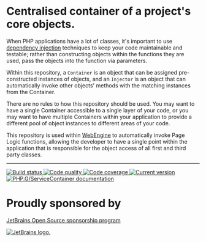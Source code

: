 Centralised container of a project's core objects.
==================================================

When PHP applications have a lot of classes, it's important to use [dependency injection][dependency-injection] techniques to keep your code maintainable and testable; rather than constructing objects within the functions they are used, pass the objects into the function via parameters.

Within this repository, a `Container` is an object that can be assigned pre-constructed instances of objects, and an `Injector` is an object that can automatically invoke other objects' methods with the matching instances from the Container.

There are no rules to how this repository should be used. You may want to have a single Container accessible to a single layer of your code, or you may want to have multiple Containers within your application to provide a different pool of object instances to different areas of your code.

This repository is used within [WebEngine][webengine] to automatically invoke Page Logic functions, allowing the developer to have a single point within the application that is responsible for the object access of all first and third party classes.

***

<a href="https://github.com/PhpGt/ServiceContainer/actions" target="_blank">
	<img src="https://badge.status.php.gt/servicecontainer-build.svg" alt="Build status" />
</a>
<a href="https://app.codacy.com/gh/PhpGt/ServiceContainer" target="_blank">
	<img src="https://badge.status.php.gt/servicecontainer-quality.svg" alt="Code quality" />
</a>
<a href="https://app.codecov.io/gh/PhpGt/ServiceContainer" target="_blank">
	<img src="https://badge.status.php.gt/servicecontainer-coverage.svg" alt="Code coverage" />
</a>
<a href="https://packagist.org/packages/PhpGt/ServiceContainer" target="_blank">
	<img src="https://badge.status.php.gt/servicecontainer-version.svg" alt="Current version" />
</a>
<a href="http://www.php.gt/servicecontainer" target="_blank">
	<img src="https://badge.status.php.gt/servicecontainer-docs.svg" alt="PHP.G/ServiceContainer documentation" />
</a>

[dependency-injection]: https://martinfowler.com/articles/injection.html
[webengine]: https://www.php.gt/webengine

# Proudly sponsored by

[JetBrains Open Source sponsorship program](https://www.jetbrains.com/community/opensource/)

[![JetBrains logo.](https://resources.jetbrains.com/storage/products/company/brand/logos/jetbrains.svg)](https://www.jetbrains.com/community/opensource/)
